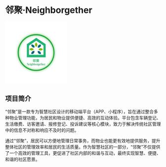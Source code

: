 # 邻聚·Neighborgether
<img src="./iconFile/icon(FinalVersion-white).png" width="200px" alt="图片无法加载">



## 项目简介 ##
“邻聚”是一款专为智慧社区设计的移动端平台（APP、小程序），旨在通过整合多种物业管理功能，为居民和物业提供便捷、高效的互动体验。平台包含车辆登记、生活缴费、访客邀请、报修登记、投诉建议等核心模块，致力于解决传统社区管理中的信息不对称和响应不及时的问题。

通过“邻聚”，居民可以方便地管理日常事务，而物业也能更有效地提供服务，提升整体社区的管理效率和居民的生活质量。作为智慧社区的一部分，“邻聚”不仅提供了一个高效的管理工具，更促进了社区内部的和谐与互动，最终实现智慧、便捷、和谐的社区愿景。
